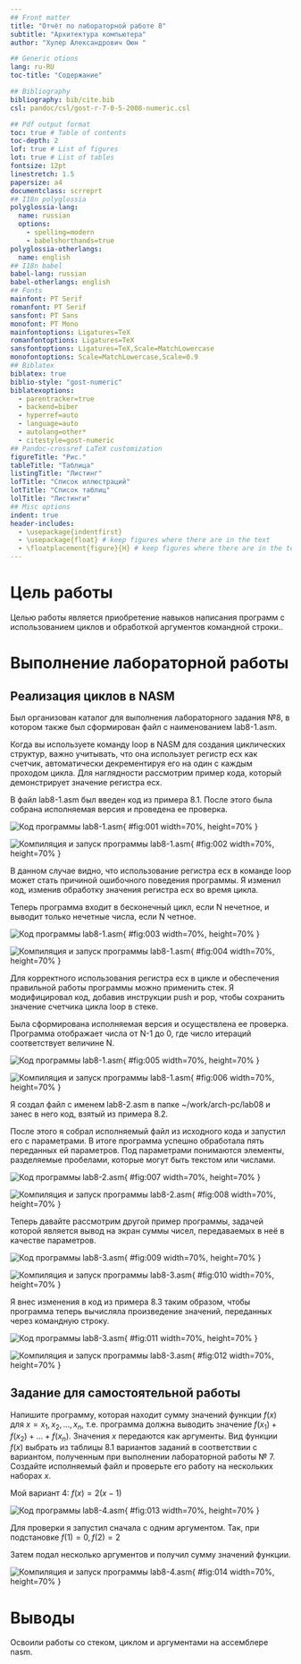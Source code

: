 ```yaml
---
## Front matter
title: "Отчёт по лабораторной работе 8"
subtitle: "Архитектура компьютера"
author: "Хулер Александрович Оюн "

## Generic otions
lang: ru-RU
toc-title: "Содержание"

## Bibliography
bibliography: bib/cite.bib
csl: pandoc/csl/gost-r-7-0-5-2008-numeric.csl

## Pdf output format
toc: true # Table of contents
toc-depth: 2
lof: true # List of figures
lot: true # List of tables
fontsize: 12pt
linestretch: 1.5
papersize: a4
documentclass: scrreprt
## I18n polyglossia
polyglossia-lang:
  name: russian
  options:
	- spelling=modern
	- babelshorthands=true
polyglossia-otherlangs:
  name: english
## I18n babel
babel-lang: russian
babel-otherlangs: english
## Fonts
mainfont: PT Serif
romanfont: PT Serif
sansfont: PT Sans
monofont: PT Mono
mainfontoptions: Ligatures=TeX
romanfontoptions: Ligatures=TeX
sansfontoptions: Ligatures=TeX,Scale=MatchLowercase
monofontoptions: Scale=MatchLowercase,Scale=0.9
## Biblatex
biblatex: true
biblio-style: "gost-numeric"
biblatexoptions:
  - parentracker=true
  - backend=biber
  - hyperref=auto
  - language=auto
  - autolang=other*
  - citestyle=gost-numeric
## Pandoc-crossref LaTeX customization
figureTitle: "Рис."
tableTitle: "Таблица"
listingTitle: "Листинг"
lofTitle: "Список иллюстраций"
lotTitle: "Список таблиц"
lolTitle: "Листинги"
## Misc options
indent: true
header-includes:
  - \usepackage{indentfirst}
  - \usepackage{float} # keep figures where there are in the text
  - \floatplacement{figure}{H} # keep figures where there are in the text
---
```


# Цель работы

Целью работы является приобретение навыков написания программ с использованием циклов и обработкой аргументов командной строки..

# Выполнение лабораторной работы

## Реализация циклов в NASM

Был организован каталог для выполнения лабораторного задания №8, в котором также был сформирован файл с наименованием lab8-1.asm.

Когда вы используете команду loop в NASM для создания циклических структур, важно учитывать, что она использует регистр ecx как счетчик, автоматически декрементируя его на один с каждым проходом цикла.
Для наглядности рассмотрим пример кода, который демонстрирует значение регистра ecx.

В файл lab8-1.asm был введен код из примера 8.1.
После этого была собрана исполняемая версия и проведена ее проверка.

![Код программы lab8-1.asm](image/01.png){ #fig:001 width=70%, height=70% }

![Компиляция и запуск программы lab8-1.asm](image/02.png){ #fig:002 width=70%, height=70% }

В данном случае видно, что использование регистра ecx в команде loop может стать причиной ошибочного поведения программы. Я изменил код, изменив обработку значения регистра ecx во время цикла.

Теперь программа входит в бесконечный цикл, если N нечетное, и выводит только нечетные числа, если N четное.

![Код программы lab8-1.asm](image/03.png){ #fig:003 width=70%, height=70% }

![Компиляция и запуск программы lab8-1.asm](image/04.png){ #fig:004 width=70%, height=70% }

Для корректного использования регистра ecx в цикле и обеспечения правильной работы программы можно применить стек. Я модифицировал код, добавив инструкции push и pop, чтобы сохранить значение счетчика цикла loop в стеке.

Была сформирована исполняемая версия и осуществлена ее проверка. Программа отображает числа от N-1 до 0, где число итераций соответствует величине N.

![Код программы lab8-1.asm](image/05.png){ #fig:005 width=70%, height=70% }

![Компиляция и запуск программы lab8-1.asm](image/06.png){ #fig:006 width=70%, height=70% }

Я создал файл с именем lab8-2.asm в папке ~/work/arch-pc/lab08 и занес в него код, взятый из примера 8.2.

После этого я собрал исполняемый файл из исходного кода и запустил его с параметрами. В итоге программа успешно обработала пять переданных ей параметров. Под параметрами понимаются элементы, разделяемые пробелами, которые могут быть текстом или числами.

![Код программы lab8-2.asm](image/07.png){ #fig:007 width=70%, height=70% }

![Компиляция и запуск программы lab8-2.asm](image/08.png){ #fig:008 width=70%, height=70% }

Теперь давайте рассмотрим другой пример программы, задачей которой является вывод на экран суммы чисел, передаваемых в неё в качестве параметров.

![Код программы lab8-3.asm](image/09.png){ #fig:009 width=70%, height=70% }

![Компиляция и запуск программы lab8-3.asm](image/10.png){ #fig:010 width=70%, height=70% }

Я внес изменения в код из примера 8.3 таким образом, чтобы программа теперь вычисляла произведение значений, переданных через командную строку.

![Код программы lab8-3.asm](image/11.png){ #fig:011 width=70%, height=70% }

![Компиляция и запуск программы lab8-3.asm](image/12.png){ #fig:012 width=70%, height=70% }

## Задание для самостоятельной работы

Напишите программу, которая находит сумму значений функции 
$f(x)$ для $x = x_1, x_2, ..., x_n$, т.е. программа должна выводить значение 
$f(x_1) + f(x_2)+ ... +f(x_n)$. 
Значения $x$ передаются как аргументы. 
Вид функции $f(x)$ выбрать из таблицы 8.1 вариантов заданий в соответствии с вариантом, 
полученным при выполнении лабораторной работы № 7. 
Создайте исполняемый файл и проверьте его работу на нескольких наборах $x$.

Мой вариант 4: $f(x) = 2(x - 1)$ 

![Код программы lab8-4.asm](image/13.png){ #fig:013 width=70%, height=70% }

Для проверки я запустил сначала с одним аргументом. 
Так, при подстановке $f(1)=0, f(2)=2$

Затем подал несколько аргументов и получил сумму значений функции.

![Компиляция и запуск программы lab8-4.asm](image/14.png){ #fig:014 width=70%, height=70% }

# Выводы

Освоили работы со стеком, циклом и аргументами на ассемблере nasm.